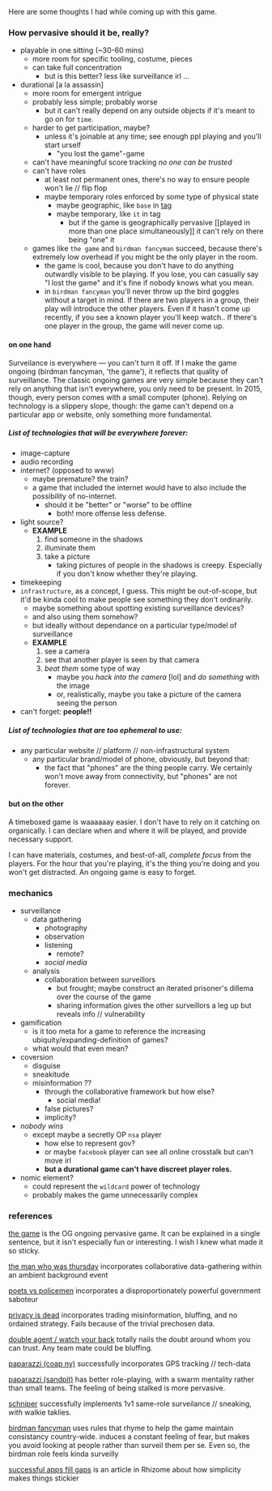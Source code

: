 Here are some thoughts I had while coming up with this game.

### How pervasive should it be, really?

*   playable in one sitting (~30-60 mins)
    *   more room for specific tooling, costume, pieces
    *   can take full concentration
        *   but is this better? less like surveillance irl ...
*   durational [a la assassin]
    *   more room for emergent intrigue
    *   probably less simple; probably worse
        *   but it can't really depend on any outside objects if it's meant to go on for `time`.
    *   harder to get participation, maybe?
        *   unless it's joinable at any time; see enough ppl playing and you'll start urself
            *   "you lost the game"-game
    *   can't have meaningful score tracking *no one can be trusted*
    *   can't have roles
        *   at least not permanent ones, there's no way to ensure people won't lie // flip flop
        *   maybe temporary roles enforced by some type of physical state
            *   maybe geographic, like `base` in [tag](http://en.wikipedia.org/wiki/Tag_(game)#Base_and_truce_terms)
            *   maybe temporary, like `it` in tag
                *   but if the game is geographically pervasive [[played in more than one place simultaneously]] it can't rely on there being "one" it
    *   games like `the game` and `birdman fancyman` succeed, because there's extremely low overhead if you might be the only player in the room.
        *   the game is cool, because you don't have to do anything outwardly visible to be playing. If you lose, you can casually say "I lost the game" and it's fine if nobody knows what you mean.
        *   in `birdman fancyman` you'll never throw up the bird goggles without a target in mind. If there are two players in a group, their play will introduce the other players. Even if it hasn't come up recently, if you see a known player you'll keep watch.. If there's one player in the group, the game will never come up.

#### on one hand

Surveilance is everywhere — you can't turn it off. If I make the game ongoing (birdman fancyman, 'the game'), it reflects that quality of surveillance. The classic ongoing games are very simple because they can't rely on anything that isn't everywhere, you only need to be present. In 2015, though, every person comes with a small computer (phone). Relying on technology is a slippery slope, though: the game can't depend on a particular app or website, only something more fundamental.

##### List of technologies that will be everywhere forever:

*   image-capture
*   audio recording
*   internet? (opposed to www)
    *   maybe premature? the train?
    *   a game that included the internet would have to also include the possibility of no-internet.
        *   should it be "better" or "worse" to be offline
            *   both! more offense less defense.
*   light source?
    *   **EXAMPLE**
        1.  find someone in the shadows
        1.  illuminate them
        1.  take a picture
            *   taking pictures of people in the shadows is creepy. Especially if you don't know whether they're playing.
*   timekeeping
*   `infrastructure`, as a concept, I guess. This might be out-of-scope, but it'd be kinda cool to make people see something they don't ordinarily.
    *   maybe something about spotting existing surveillance devices?
    *   and also using them somehow?
    *   but ideally without dependance on a particular type/model of surveillance
    *   **EXAMPLE**
        1.  see a camera
        2.  see that another player is seen by that camera
        3.  *beat them* some type of way
            *   maybe you *hack into the camera* [lol] and *do something* with the image
            *   or, realistically, maybe you take a picture of the camera seeing the person
*   can't forget: **people!!**

##### List of technologies that are too ephemeral to use:

*   any particular website // platform // non-infrastructural system
    *   any particular brand/model of phone, obviously, but beyond that:
        *   the fact that "phones" are the thing people carry. We certainly won't move away from connectivity, but "phones" are not forever.

#### but on the other

A timeboxed game is waaaaaay easier. I don't have to rely on it catching on organically. I can declare when and where it will be played, and provide necessary support.

I can have materials, costumes, and best-of-all, *complete focus* from the players. For the hour that you're playing, it's the thing you're doing and you won't get distracted. An ongoing game is easy to forget.

### mechanics

*   surveillance
    *   data gathering
        *   photography
        *   observation
        *   listening
            *   remote?
        *   _social media_
    *   analysis
        *   collaboration between surveillors
            *   but frought; maybe construct an iterated prisoner's dillema over the course of the game
            *   sharing information gives the other surveillors a leg up but reveals info // vulnerability
*   gamification
    *   is it too meta for a game to reference the increasing ubiquity/expanding-definition of games?
    *   what would that even mean?
*   coversion
    *   disguise
    *   sneakitude
    *   misinformation ??
        *   through the collaborative framework but how else?
            *   social media!
        *   false pictures?
        *   implicity?
*   *nobody wins*
    *   except maybe a secretly OP `nsa` player
        *   how else to represent gov?
        *   or maybe `facebook` player can see all online crosstalk but can't move irl
        *   **but a durational game can't have discreet player roles.**
*   nomic element?
    *   could represent the `wildcard` power of technology
    *   probably makes the game unnecessarily complex

### references

[the game](http://en.wikipedia.org/wiki/The_Game_(mind_game)) is the OG ongoing pervasive game. It can be explained in a single sentence, but it isn't especially fun or interesting. I wish I knew what made it so sticky.

[the man who was thursday](http://ludocity.org/wiki/The_Man_Who_Was_Thursday) incorporates collaborative data-gathering within an ambient background event

[poets vs policemen](http://ludocity.org/wiki/Poets_versus_Policemen) incorporates a disproportionately powerful government saboteur

[privacy is dead](http://ludocity.org/wiki/Privacy_Is_Dead) incorporates trading misinformation, bluffing, and no ordained strategy. Fails because of the trivial prechosen data.

[double agent / watch your back](http://ludocity.org/wiki/Double_Agent_/_Watch_Your_Back) totally nails the doubt around whom you can trust. Any team mate could be bluffing.

[paparazzi (coap ny)](http://comeoutandplay.org/2009_paparazzi.php) successfully incorporates GPS tracking // tech-data

[paparazzi (sandpit)](http://ludocity.org/wiki/Paparazzi) has better role-playing, with a swarm mentality rather than small teams. The feeling of being stalked is more pervasive.

[schniper](http://ludocity.org/wiki/Schniper) successfully implements 1v1 same-role surveilance // sneaking, *with* walkie taklies.

[birdman fancyman](http://www.urbandictionary.com/define.php?term=Bird-Man+%5Bthe+game%5D) uses rules that rhyme to help the game maintain consistancy country-wide. induces a constant feeling of fear, but makes you avoid looking at people rather than surveil them per se. Even so, the birdman role feels kinda surveilly

[successful apps fill gaps](http://rhizome.org/editorial/2014/apr/4/successful-apps-fill-gaps/) is an article in Rhizome about how simplicity makes things stickier


